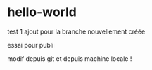 # hello-world
test 1
ajout pour la branche nouvellement créée

essai pour publi

modif depuis git et depuis machine locale !

